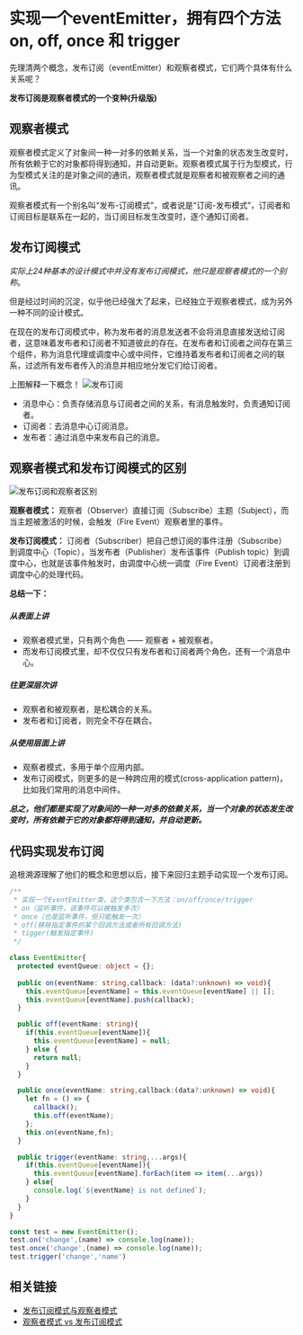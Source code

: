 # 实现一个eventEmitter，拥有四个方法on, off, once 和 trigger
先理清两个概念，发布订阅（eventEmitter）和观察者模式，它们两个具体有什么关系呢？

**发布订阅是观察者模式的一个变种(升级版)**

## 观察者模式
观察者模式定义了对象间一种一对多的依赖关系，当一个对象的状态发生改变时，所有依赖于它的对象都将得到通知，并自动更新。观察者模式属于行为型模式，行为型模式关注的是对象之间的通讯，观察者模式就是观察者和被观察者之间的通讯。

观察者模式有一个别名叫“发布-订阅模式”，或者说是“订阅-发布模式”，订阅者和订阅目标是联系在一起的，当订阅目标发生改变时，逐个通知订阅者。

## 发布订阅模式
*实际上24种基本的设计模式中并没有发布订阅模式，他只是观察者模式的一个别称*。

但是经过时间的沉淀，似乎他已经强大了起来，已经独立于观察者模式，成为另外一种不同的设计模式。

在现在的发布订阅模式中，称为发布者的消息发送者不会将消息直接发送给订阅者，这意味着发布者和订阅者不知道彼此的存在。在发布者和订阅者之间存在第三个组件，称为消息代理或调度中心或中间件，它维持着发布者和订阅者之间的联系，过滤所有发布者传入的消息并相应地分发它们给订阅者。

上图解释一下概念！
![发布订阅](/images/发布订阅.png)
- 消息中心：负责存储消息与订阅者之间的关系，有消息触发时，负责通知订阅者。
- 订阅者：去消息中心订阅消息。
- 发布者：通过消息中来发布自己的消息。


## 观察者模式和发布订阅模式的区别
![发布订阅和观察者区别](/images/发布订阅和观察者区别.png)

**观察者模式：** 观察者（Observer）直接订阅（Subscribe）主题（Subject），而当主题被激活的时候，会触发（Fire Event）观察者里的事件。

**发布订阅模式：** 订阅者（Subscriber）把自己想订阅的事件注册（Subscribe）到调度中心（Topic），当发布者（Publisher）发布该事件（Publish topic）到调度中心，也就是该事件触发时，由调度中心统一调度（Fire Event）订阅者注册到调度中心的处理代码。

**总结一下：** 
##### 从表面上讲
- 观察者模式里，只有两个角色 —— 观察者 + 被观察者。
- 而发布订阅模式里，却不仅仅只有发布者和订阅者两个角色，还有一个消息中心。

##### 往更深层次讲
- 观察者和被观察者，是松耦合的关系。
- 发布者和订阅者，则完全不存在耦合。

##### 从使用层面上讲
- 观察者模式，多用于单个应用内部。
- 发布订阅模式，则更多的是一种跨应用的模式(cross-application pattern)，比如我们常用的消息中间件。

***总之，他们都是实现了对象间的一种一对多的依赖关系，当一个对象的状态发生改变时，所有依赖于它的对象都将得到通知，并自动更新。***

## 代码实现发布订阅
追根溯源理解了他们的概念和思想以后，接下来回归主题手动实现一个发布订阅。
```typescript
/**
 * 实现一个EventEmitter类，这个类包含一下方法：on/off/once/trigger
 * on（监听事件，该事件可以被触发多次）
 * once（也是监听事件，但只能触发一次）
 * off(移除指定事件的某个回调方法或者所有回调方法)
 * tigger(触发指定事件)
 */

class EventEmitter{
  protected eventQueue: object = {};
  
  public on(eventName: string,callback: (data?:unknown) => void){
    this.eventQueue[eventName] = this.eventQueue[eventName] || [];
    this.eventQueue[eventName].push(callback);
  }

  public off(eventName: string){
    if(this.eventQueue[eventName]){
      this.eventQueue[eventName] = null;
    } else {
      return null;
    }
  }

  public once(eventName: string,callback:(data?:unknown) => void){
    let fn = () => {
      callback();
      this.off(eventName);
    };
    this.on(eventName,fn);
  }

  public trigger(eventName: string,...args){
    if(this.eventQueue[eventName]){
      this.eventQueue[eventName].forEach(item => item(...args))
    } else{
      console.log(`${eventName} is not defined`);
    }
  }
}

const test = new EventEmitter();
test.on('change',(name) => console.log(name));
test.once('change',(name) => console.log(name));
test.trigger('change','name')
```




## 相关链接
- [发布订阅模式与观察者模式](https://blog.csdn.net/hf872914334/article/details/88899326)
- [观察者模式 vs 发布订阅模式](https://zhuanlan.zhihu.com/p/51357583)











